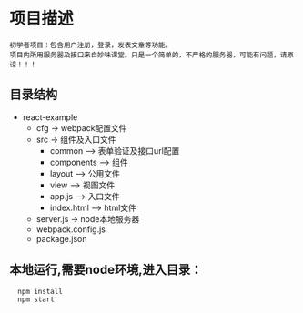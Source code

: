 ﻿
# 项目描述
    初学者项目：包含用户注册，登录，发表文章等功能。
    项目内所用服务器及接口来自妙味课堂。只是一个简单的，不严格的服务器，可能有问题，请原谅！！！

## 目录结构


* react-example
    *  cfg -> webpack配置文件
    *  src -> 组件及入口文件
        * common     --> 表单验证及接口url配置
        * components --> 组件
        * layout     --> 公用文件
        * view       --> 视图文件
        * app.js     --> 入口文件
        * index.html --> html文件
    * server.js -> node本地服务器
    * webpack.config.js
    * package.json

## 本地运行,需要node环境,进入目录：

```javascript
  npm install
  npm start
  
```
